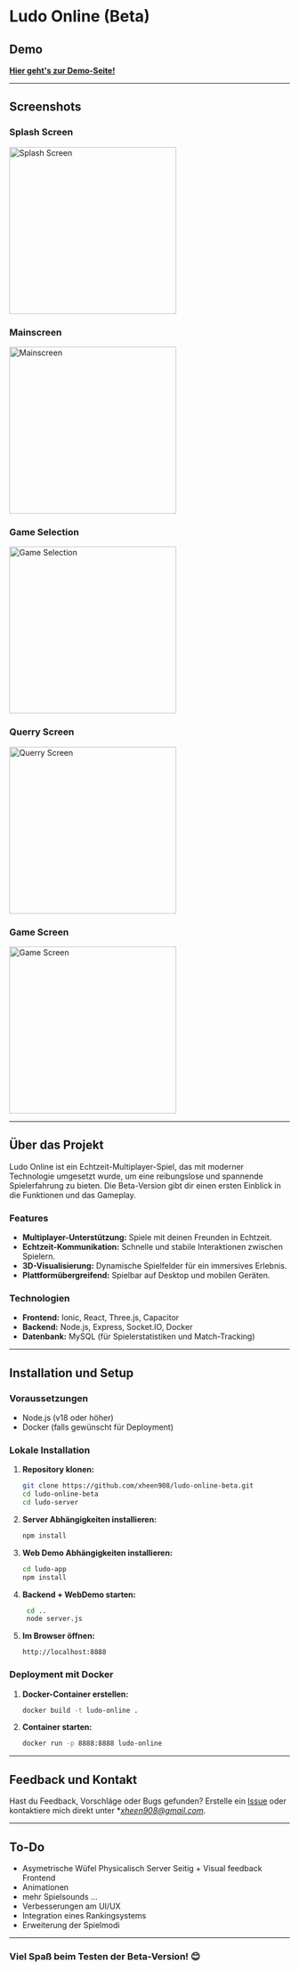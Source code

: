 ﻿# Ludo Online (Beta)

## Demo
[**Hier geht's zur Demo-Seite!**](https://game.ludo.x3.dynu.com/)

---

## Screenshots

### Splash Screen
<img src="images/splashscreen.png" alt="Splash Screen" width="300"/>

### Mainscreen
<img src="images/mainscreen.png" alt="Mainscreen" width="300"/>

### Game Selection
<img src="images/gameselection.png" alt="Game Selection" width="300"/>

### Querry Screen
<img src="images/querryscreen.png" alt="Querry Screen" width="300"/>

### Game Screen
<img src="images/gamescreen.png" alt="Game Screen" width="300"/>

---

## Über das Projekt

Ludo Online ist ein Echtzeit-Multiplayer-Spiel, das mit moderner Technologie umgesetzt wurde, um eine reibungslose und spannende Spielerfahrung zu bieten. Die Beta-Version gibt dir einen ersten Einblick in die Funktionen und das Gameplay.

### Features
- **Multiplayer-Unterstützung:** Spiele mit deinen Freunden in Echtzeit.
- **Echtzeit-Kommunikation:** Schnelle und stabile Interaktionen zwischen Spielern.
- **3D-Visualisierung:** Dynamische Spielfelder für ein immersives Erlebnis.
- **Plattformübergreifend:** Spielbar auf Desktop und mobilen Geräten.

### Technologien
- **Frontend:** Ionic, React, Three.js, Capacitor
- **Backend:** Node.js, Express, Socket.IO, Docker
- **Datenbank:** MySQL (für Spielerstatistiken und Match-Tracking)

---

## Installation und Setup

### Voraussetzungen
- Node.js (v18 oder höher)
- Docker (falls gewünscht für Deployment)

### Lokale Installation
1. **Repository klonen:**
   ```bash
   git clone https://github.com/xheen908/ludo-online-beta.git
   cd ludo-online-beta
   cd ludo-server
   ```

2. **Server Abhängigkeiten installieren:**
   ```bash
   npm install
   ```

3. **Web Demo Abhängigkeiten installieren:**
   ```bash
   cd ludo-app
   npm install
   ```

3. **Backend + WebDemo starten:**
   ```bash
    cd ..
    node server.js
   ```

4. **Im Browser öffnen:**
   ```
   http://localhost:8888
   ```

### Deployment mit Docker
1. **Docker-Container erstellen:**
   ```bash
   docker build -t ludo-online .
   ```

2. **Container starten:**
   ```bash
   docker run -p 8888:8888 ludo-online
   ```

---

## Feedback und Kontakt

Hast du Feedback, Vorschläge oder Bugs gefunden? Erstelle ein [Issue](https://github.com/xheen908/ludo-online-beta/issues) oder kontaktiere mich direkt unter **xheen908@gmail.com*.

---

## To-Do
- Asymetrische Wüfel Physicalisch Server Seitig + Visual feedback Frontend
- Animationen
- mehr Spielsounds ...
- Verbesserungen am UI/UX
- Integration eines Rankingsystems
- Erweiterung der Spielmodi

---

### Viel Spaß beim Testen der Beta-Version! 😊

